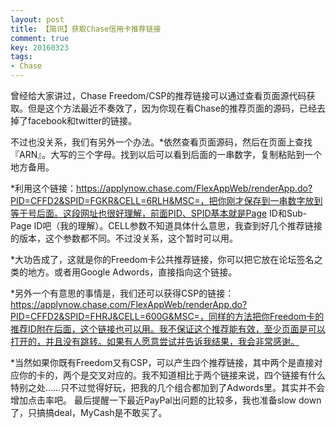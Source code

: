 ```yaml
---
layout: post
title: 【简讯】获取Chase信用卡推荐链接
comment: true
key: 20160323
tags:
- Chase
---
```


曾经给大家讲过，Chase Freedom/CSP的推荐链接可以通过查看页面源代码获取。但是这个方法最近不奏效了，因为你现在看Chase的推荐页面的源码，已经去掉了facebook和twitter的链接。

不过也没关系，我们有另外一个办法。*依然查看页面源码，然后在页面上查找『ARN』。大写的三个字母。找到以后可以看到后面的一串数字，复制粘贴到一个地方备用。

	
*利用这个链接：https://applynow.chase.com/FlexAppWeb/renderApp.do?PID=CFFD2&SPID=FGKR&CELL=6RLH&MSC=，把你刚才保存到一串数字放到等于号后面。这段网址也很好理解，前面PID、SPID基本就是Page ID和Sub-Page ID吧（我的理解）。CELL参数不知道具体什么意思，我查到好几个推荐链接的版本，这个参数都不同。不过没关系，这个暂时可以用。

	
*大功告成了，这就是你的Freedom卡公共推荐链接，你可以把它放在论坛签名之类的地方。或者用Google Adwords，直接指向这个链接。

	
*另外一个有意思的事情是，我们还可以获得CSP的链接：https://applynow.chase.com/FlexAppWeb/renderApp.do?PID=CFFD2&SPID=FHRJ&CELL=600G&MSC=，同样的方法把你Freedom卡的推荐ID附在后面，这个链接也可以用。我不保证这个推荐能有效，至少页面是可以打开的，并且没有跳转。如果有人愿意尝试并告诉我结果，我会非常感谢。

	
*当然如果你既有Freedom又有CSP，可以产生四个推荐链接，其中两个是直接对应你的卡的，两个是交叉对应的。我不知道相比于两个链接来说，四个链接有什么特别之处……只不过觉得好玩，把我的几个组合都加到了Adwords里。其实并不会增加点击率吧。
最后提醒一下最近PayPal出问题的比较多，我也准备slow down了，只搞搞deal，MyCash是不敢买了。